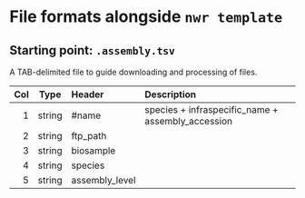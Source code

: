 # File formats alongside `nwr template`

## Starting point: `.assembly.tsv`

A TAB-delimited file to guide downloading and processing of files.

| Col |  Type  | Header         | Description                                       |
|----:|:------:|:---------------|:--------------------------------------------------|
|   1 | string | #name          | species + infraspecific_name + assembly_accession |
|   2 | string | ftp_path       |                                                   |
|   3 | string | biosample      |                                                   |
|   4 | string | species        |                                                   |
|   5 | string | assembly_level |                                                   |
